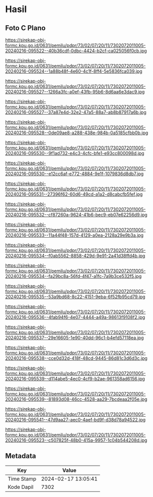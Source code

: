 # Hasil

## Foto C Plano

https://sirekap-obj-formc.kpu.go.id/0631/pemilu/pdpr/73/02/07/20/11/7302072011005-20240216-095522--40b36cdf-0dbc-4424-b2cf-ca025056f0cb.jpg

https://sirekap-obj-formc.kpu.go.id/0631/pemilu/pdpr/73/02/07/20/11/7302072011005-20240216-095524--1a88b48f-4e60-4c1f-8ff4-5e5836fca039.jpg

https://sirekap-obj-formc.kpu.go.id/0631/pemilu/pdpr/73/02/07/20/11/7302072011005-20240216-095527--1266a3fc-a0ef-43fb-95b6-8d6aa6e3dac9.jpg

https://sirekap-obj-formc.kpu.go.id/0631/pemilu/pdpr/73/02/07/20/11/7302072011005-20240216-095527--37a87e4d-32e2-47a5-88a7-ab8b87917a6b.jpg

https://sirekap-obj-formc.kpu.go.id/0631/pemilu/pdpr/73/02/07/20/11/7302072011005-20240216-095528--0de09ae8-a288-438e-984b-0a5185cfbb0b.jpg

https://sirekap-obj-formc.kpu.go.id/0631/pemilu/pdpr/73/02/07/20/11/7302072011005-20240216-095530--9f1ad732-e4c3-4cfc-bfe1-e93cc800098d.jpg

https://sirekap-obj-formc.kpu.go.id/0631/pemilu/pdpr/73/02/07/20/11/7302072011005-20240216-095530--e12cc6af-e772-4884-9e1f-1079836d8db7.jpg

https://sirekap-obj-formc.kpu.go.id/0631/pemilu/pdpr/73/02/07/20/11/7302072011005-20240216-095531--27396f62-60d6-49cd-a1a2-d8cabcfb5fef.jpg

https://sirekap-obj-formc.kpu.go.id/0631/pemilu/pdpr/73/02/07/20/11/7302072011005-20240216-095532--cf87260a-9624-41b6-bec9-eb07e62256d9.jpg

https://sirekap-obj-formc.kpu.go.id/0631/pemilu/pdpr/73/02/07/20/11/7302072011005-20240216-095533--11a44f48-157d-4129-a0ea-2128a29e9b3a.jpg

https://sirekap-obj-formc.kpu.go.id/0631/pemilu/pdpr/73/02/07/20/11/7302072011005-20240216-095534--f0ab5562-8858-429d-9e91-2a41d38ffd4b.jpg

https://sirekap-obj-formc.kpu.go.id/0631/pemilu/pdpr/73/02/07/20/11/7302072011005-20240216-095534--fa29bc8a-56fd-4f47-a1fc-7a9b3ce532f5.jpg

https://sirekap-obj-formc.kpu.go.id/0631/pemilu/pdpr/73/02/07/20/11/7302072011005-20240216-095535--53a9bd68-8c22-4151-9eba-6f52fb95cd79.jpg

https://sirekap-obj-formc.kpu.go.id/0631/pemilu/pdpr/73/02/07/20/11/7302072011005-20240216-095536--4fab94f6-4e07-4444-a49a-98613f9108f2.jpg

https://sirekap-obj-formc.kpu.go.id/0631/pemilu/pdpr/73/02/07/20/11/7302072011005-20240216-095537--29e16605-1e90-40dd-96c1-b4efd57118ea.jpg

https://sirekap-obj-formc.kpu.go.id/0631/pemilu/pdpr/73/02/07/20/11/7302072011005-20240216-095538--cce0d32d-418f-48cd-9445-86d81c3d6d3c.jpg

https://sirekap-obj-formc.kpu.go.id/0631/pemilu/pdpr/73/02/07/20/11/7302072011005-20240216-095539--d114abe5-4ec0-4cf9-b2ae-961358ad6156.jpg

https://sirekap-obj-formc.kpu.go.id/0631/pemilu/pdpr/73/02/07/20/11/7302072011005-20240216-095539--81893d08-46cc-4528-aa29-7bcdeaa2f05e.jpg

https://sirekap-obj-formc.kpu.go.id/0631/pemilu/pdpr/73/02/07/20/11/7302072011005-20240216-095541--47d9aa27-aec0-4aef-bd9f-d38d78a94522.jpg

https://sirekap-obj-formc.kpu.go.id/0631/pemilu/pdpr/73/02/07/20/11/7302072011005-20240216-095523--c507825f-48b0-415a-9957-1c04b544208d.jpg


## Metadata

| Key        | Value               |
| ---------- | ------------------- |
| Time Stamp | 2024-02-17 13:05:41 |
| Kode Dapil | 7302                |



